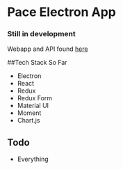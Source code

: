 # Pace Electron App

### Still in development
Webapp and API found [here](https://github.com/brodeynewman/pace)

##Tech Stack So Far

* Electron
* React
* Redux
* Redux Form
* Material UI
* Moment
* Chart.js

## Todo
* Everything
